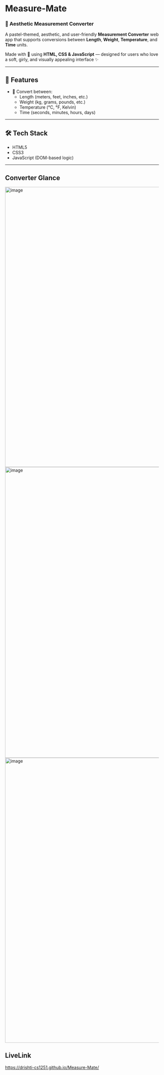# Measure-Mate

### 🌷 Aesthetic Measurement Converter

A pastel-themed, aesthetic, and user-friendly **Measurement Converter** web app that supports conversions between **Length**, **Weight**, **Temperature**, and **Time** units.

Made with 💖 using **HTML, CSS & JavaScript** — designed for users who love a soft, girly, and visually appealing interface ✨

---

## 💫 Features

- 🔄 Convert between:
  - Length (meters, feet, inches, etc.)
  - Weight (kg, grams, pounds, etc.)
  - Temperature (°C, °F, Kelvin)
  - Time (seconds, minutes, hours, days)


---

## 🛠️ Tech Stack

- HTML5
- CSS3 
- JavaScript (DOM-based logic)

---
## Converter Glance
<img width="1919" height="915" alt="image" src="https://github.com/user-attachments/assets/f1766241-63cf-4fba-ac35-39286d90a6ea" />
<img width="1919" height="950" alt="image" src="https://github.com/user-attachments/assets/a9e7e22e-5bbf-4ec7-bebf-21fd050bbcc0" />
<img width="1919" height="931" alt="image" src="https://github.com/user-attachments/assets/ba34b850-6e04-4ca7-acf5-2c314738d7fc" />

## LiveLink 
https://drishti-cs1251.github.io/Measure-Mate/

